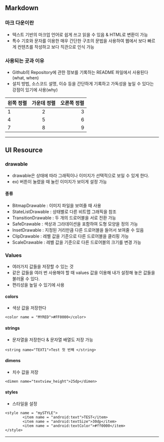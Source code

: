 ## Markdown

### 마크 다운이란
- 텍스트 기반의 마크업 언어로 쉽게 쓰고 읽을 수 있음 & HTML로 변환이 가능
- 특수 기호와 문자를 이용한 매우 간단한 구조의 문법을 사용하여 웹에서 보다 빠르게 컨텐츠를 작성하고 보다 직관으로 인식 가능
### 사용되는 곳과 이유
- Github의 Repository에 관한 정보를 기록하는 README 파일에서 사용된다(what, when)
- 설치 방법, 소스코드 설명, 이슈 등을 간단하게 기록하고 가독성을 높일 수 있다는 강점이 있기에 사용(why)

|왼쪽 정렬|가운데 정렬|오른쪽 정렬|
|:---|:--:|---:|
|1|2|3|
|4|5|6|
|7|8|9|
---
## UI Resource

### drawable
- drawable은 상태에 따라 그래픽이나 이미지가 선택적으로 보일 수 있게 한다.
- ex) 버튼이 눌렸을 때 눌린 이미지가 보이게 설정 가능

#### 종류
- BitmapDrawable : 이미지 파일을 보여줄 때 사용
- StateListDrawable : 상태별로 다른 비트맵 그래픽을 참조
- TransitionDrawable : 두 개의 드로어블을 서로 전환 가능
- SafeDrawable : 색상과 그라데이션을 포함하여 도형 모양을 정의 가능
- InsetDrawable : 지정된 거리만큼 다른 드로어블을 들어서 보여줄 수 있음
- ClipDrawable : 레벨 값을 기준으로 다른 드로어블을 클리핑 가능
- ScaleDrawable : 레벨 값을 기준으로 다른 드로어블의 크기를 변경 가능

 ### Values
- 여러가지 값들을 저장할 수 있는 것
- 같은 값들을 여러 번 사용해야 할 때 values 값을 이용해 내가 설정해 놓은 값들을 불러올 수 있다.
- 편리성을 높일 수 있기에 사용

#### colors
- 색상 값을 저장한다
```
<color name = "MYRED">#FF0000</color>
```

#### strings
- 문자열을 저장한다 & 문자열 배열도 저장 가능
```
<string name="TEXT1">Test 첫 번째 </string>
```

#### dimens
- 치수 값을 저장
```
<dimen name="textview_height">25dp</dimen>
```

#### styles
- 스타일을 설정
```
<style name = "mySTYLE">
        <item name = "android:text">TEST</item>
        <item name = "android:textSize">30dp</item>
        <item name = "android:textColor">#ff0000</item>
</style>
```
---
